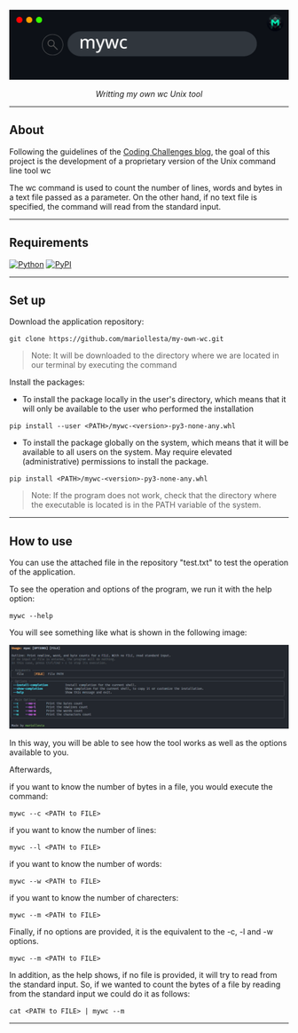 
![](./images/mywc_banner.png)

<p align="center">
<em>Writting my own wc Unix tool</em>
</p>



---

## About

Following the guidelines of the [Coding Challenges blog](https://codingchallenges.fyi/), the goal of this project is the development of a proprietary version of the Unix command line tool wc

The wc command is used to count the number of lines, words and bytes in a text file passed as a parameter. On the other hand, if no text file is specified, the command will read from the standard input.

---

## Requirements

[![Python](https://img.shields.io/badge/Python-3.10+-3776AB?style=for-the-badge&logo=python&logoColor=white&labelColor=101010)](https://python.org)
[![PyPI](https://img.shields.io/badge/pypi-22.0.2+-3775A9?style=for-the-badge&logo=pypi&logoColor=white&labelColor=101010)](https://pypi.org/project/pip/)


---

## Set up

Download the application repository:

```terminal
git clone https://github.com/mariollesta/my-own-wc.git
```

> Note: It will be downloaded to the directory where we are located in our terminal by executing the command

Install the packages:

- To install the package locally in the user's directory, which means that it will only be available to the user who performed the installation

```terminal
pip install --user <PATH>/mywc-<version>-py3-none-any.whl
```

- To install the package globally on the system, which means that it will be available to all users on the system. May require elevated (administrative) permissions to install the package.

```terminal
pip install <PATH>/mywc-<version>-py3-none-any.whl
```

> Note: If the program does not work, check that the directory where the executable is located is in the PATH variable of the system.

---

## How to use

You can use the attached file in the repository "test.txt" to test the operation of the application.

To see the operation and options of the program, we run it with the help option:

```terminal
mywc --help
```

You will see something like what is shown in the following image:

![](./images/mywc_help.png)

In this way, you will be able to see how the tool works as well as the options available to you.

Afterwards, 

if you want to know the number of bytes in a file, you would execute the command:

```terminal
mywc --c <PATH to FILE> 
```

if you want to know the number of lines:

```terminal
mywc --l <PATH to FILE> 
```

if you want to know the number of words: 

```terminal
mywc --w <PATH to FILE>
```

if you want to know the number of charecters:

```terminal
mywc --m <PATH to FILE>
```

Finally, if no options are provided, it is the equivalent to the -c, -l and -w options. 

```terminal
mywc --m <PATH to FILE>
```

In addition, as the help shows, if no file is provided, it will try to read from the standard input. So, if we wanted to count the bytes of a file by reading from the standard input we could do it as follows:

```terminal
cat <PATH to FILE> | mywc --m 
```

---
